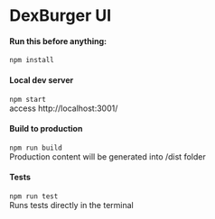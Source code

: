 # DexBurger UI 

#### Run this before anything:

`npm install`

#### Local dev server

`npm start`<br />
access http://localhost:3001/

#### Build to production

`npm run build` <br />
Production content will be generated into /dist folder

#### Tests
`npm run test` <br />
Runs tests directly in the terminal